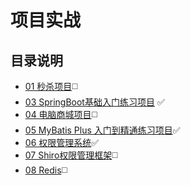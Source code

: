 # 项目实战

## 目录说明

+ [01 秒杀项目](./01.Seckill-Shopping):white_medium_square:
+ [03 SpringBoot基础入门练习项目](./03.SpringBoot) :white_check_mark:
+ [04 电脑商城项目](./04.Computer_Mall):white_medium_square:
+ [05 MyBatis Plus 入门到精通练习项目](./05.MyBatis-Plus):white_check_mark:
+ [06 权限管理系统](./06.AuthoritySystem):white_check_mark:
+ [07 Shiro权限管理框架](./07.Shiro):white_medium_square:
+ [08 Redis](./08.Redis):white_medium_square:
